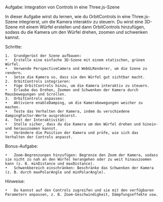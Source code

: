 Aufgabe: Integration von Controls in eine Three.js-Szene

In dieser Aufgabe wirst du lernen, wie du OrbitControls in eine Three.js-Szene integrierst, um die Kamera interaktiv zu steuern. Du wirst eine 3D-Szene mit einem Würfel erstellen und dann OrbitControls hinzufügen, sodass du die Kamera um den Würfel drehen, zoomen und schwenken kannst.

Schritte:

	1.	Grundgerüst der Szene aufbauen:
	•	Erstelle eine einfache 3D-Szene mit einem statischen, grünen Würfel.
	•	Verwende PerspectiveCamera und WebGLRenderer, um die Szene zu rendern.
	•	Setze die Kamera so, dass sie den Würfel gut sichtbar macht.
	2.	OrbitControls integrieren:
	•	Füge OrbitControls hinzu, um die Kamera interaktiv zu steuern.
	•	Erlaube das Drehen, Zoomen und Schwenken der Kamera durch Mausbewegungen und Scrollen.
	3.	OrbitControls anpassen:
	•	Aktiviere enableDamping, um die Kamerabewegungen weicher zu machen.
	•	Teste das Verhalten der Kamera, indem du verschiedene dampingFactor-Werte ausprobierst.
	4.	Test der Interaktivität:
	•	Stelle sicher, dass du die Kamera um den Würfel drehen und hinein- und herauszoomen kannst.
	•	Verändere die Position der Kamera und prüfe, wie sich das Verhalten der Controls anpasst.

Bonus-Aufgabe:

	•	Zoom-Begrenzungen hinzufügen: Begrenze den Zoom der Kamera, sodass sie nicht zu nah an den Würfel herangehen oder zu weit hinauszoomen kann (z. B. minDistance und maxDistance).
	•	Schwenkbereich einschränken: Beschränke das Schwenken der Kamera (z. B. durch maxPolarAngle und minPolarAngle).

Hinweise:

	•	Du kannst auf den Controls zugreifen und sie mit den verfügbaren Parametern anpassen, z. B. Zoom-Geschwindigkeit, Dämpfungseffekte usw.